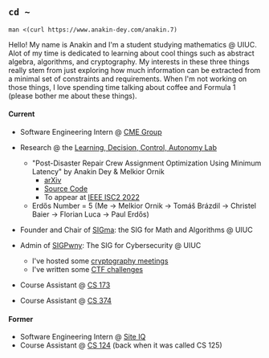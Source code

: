 ## `cd ~`

`man <(curl https://www.anakin-dey.com/anakin.7) `

Hello! My name is Anakin and I'm a student studying mathematics @ UIUC. Alot of my time is dedicated to learning about cool things such as abstract algebra, algorithms, and cryptography. My interests in these three things really stem from just exploring how much information can be extracted from a minimal set of constraints and requirements. When I'm not working on those things, I love spending time talking about coffee and Formula 1 (please bother me about these things). 

#### Current

* Software Engineering Intern @ [CME Group](https://www.cmegroup.com/)
* Research @ the [Learning, Decision, Control, Autonomy Lab](https://mornik.web.illinois.edu/research/group/)
  * "Post-Disaster Repair Crew Assignment Optimization Using Minimum Latency" by Anakin Dey & Melkior Ornik
    * [arXiv](https://arxiv.org/pdf/2206.00597.pdf)
    * [Source Code](https://github.com/leadcatlab/MWLP-Storm-Repair)
    * To appear at [IEEE ISC2 2022](https://attend.ieee.org/isc2-2022/)
  * Erdős Number = 5 (Me -> Melkior Ornik -> Tomáš Brázdil -> Christel Baier -> Florian Luca -> Paul Erdős)
  
* Founder and Chair of [SIGma](https://github.com/SIGma-UIUC): the SIG for Math and Algorithms @ UIUC
* Admin of [SIGPwny](https://sigpwny.com/): The SIG for Cybersecurity @ UIUC
  * I've hosted some [cryptography meetings](https://sigpwny.com/presentation/)
  * I've written some [CTF challenges](https://sigpwny.com/event/)
* Course Assistant @ [CS 173](https://courses.grainger.illinois.edu/cs173/fa2021/ALL-lectures/)
* Course Assistant @ [CS 374](https://courses.engr.illinois.edu/cs374/sp2022/A/)

#### Former
* Software Engineering Intern @ [Site IQ](http://www.site-iq.com/)
* Course Assistant @ [CS 124](https://www.cs124.org/) (back when it was called CS 125)
